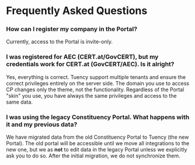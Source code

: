 # Frequently Asked Questions

### How can I register my company in the Portal?

Currently, access to the Portal is invite-only.

### I was registered for AEC (CERT.at/GovCERT), but my credentials work for CERT.at (GovCERT/AEC). Is it alright?

Yes, everything is correct. Tuency support multiple tenants and ensure the correct privileges entirely
on the server side. The domain you use to access CP changes only the theme, not the functionality.
Regardless of the Portal "skin" you use, you have always the same privileges and access to the same
data.

### I was using the legacy Constituency Portal. What happens with it and my previous data?

We have migrated data from the old Constituency Portal to Tuency (the new Portal). The old portal will
be accessible until we move all integrations to the new one, but we as __not__ to edit data in the
legacy Portal unless we explicitly ask you to do so. After the initial migration, we do not synchronize them.